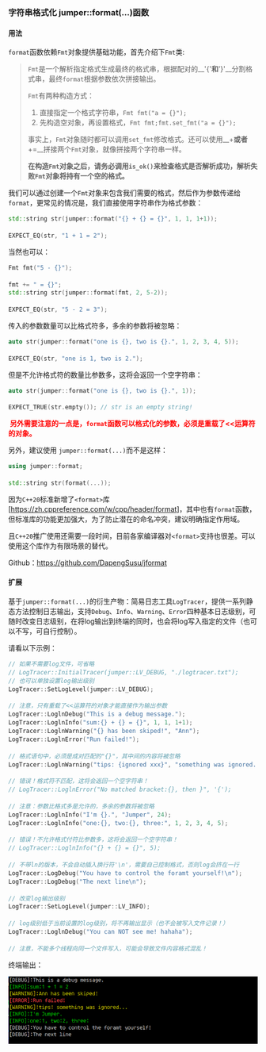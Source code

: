 ### 字符串格式化 jumper::format(...)函数

#### 用法

`format`函数依赖`Fmt`对象提供基础功能，首先介绍下`Fmt`类:

> `Fmt`是一个解析指定格式生成最终的格式串，根据配对的__'{'__和__'}'__分割格式串，最终`format`根据参数依次拼接输出。
>
> `Fmt`有两种构造方式：
>
> 1. 直接指定一个格式字符串，`Fmt fmt("a = {}");`
> 2. 先构造空对象，再设置格式，`Fmt fmt;fmt.set_fmt("a = {}");`
>
> 事实上，`Fmt`对象随时都可以调用`set_fmt`修改格式。还可以使用__+__或者__+=__拼接两个`Fmt`对象，就像拼接两个字符串一样。
>
> __在构造`Fmt`对象之后，请务必调用`is_ok()`来检查格式是否解析成功，解析失败`Fmt`对象将持有一个空的格式。__

我们可以通过创建一个`Fmt`对象来包含我们需要的格式，然后作为参数传递给`format`，更常见的情况是，我们直接使用字符串作为格式参数：

```c++
std::string str(jumper::format("{} + {} = {}", 1, 1, 1+1));

EXPECT_EQ(str, "1 + 1 = 2");
```

当然也可以：

```c++
Fmt fmt("5 - {}");

fmt += " = {}";
std::string str(jumper::format(fmt, 2, 5-2));

EXPECT_EQ(str, "5 - 2 = 3");
```

传入的参数数量可以比格式符多，多余的参数将被忽略：

```c++
auto str(jumper::format("one is {}, two is {}.", 1, 2, 3, 4, 5));

EXPECT_EQ(str, "one is 1, two is 2.");
```

但是不允许格式符的数量比参数多，这将会返回一个空字符串：

```c++
auto str(jumper::format("one is {}, two is {}.", 1));

EXPECT_TRUE(str.empty()); // str is an empty string!
```

__<span style="color:red"> 另外需要注意的一点是，`format`函数可以格式化的参数，必须是重载了<<运算符的对象。</span>__

另外，建议使用 `jumper::format(...)`而不是这样：

```c++
using jumper::format;

std::string str(format(...));
```

因为`C++20`标准新增了`<format>`库 [<https://zh.cppreference.com/w/cpp/header/format>]，其中也有`format`函数，但标准库的功能更加强大，为了防止潜在的命名冲突，建议明确指定作用域。

且`C++20`推广使用还需要一段时间，目前各家编译器对`<format>`支持也很差。可以使用这个库作为有限场景的替代。

Github：<https://github.com/DapengSusu/jformat>



#### 扩展

基于`jumper::format(...)`的衍生产物：简易日志工具`LogTracer`，提供一系列静态方法控制日志输出，支持`Debug`、`Info`、`Warning`、`Error`四种基本日志级别，可随时改变日志级别，在将log输出到终端的同时，也会将log写入指定的文件（也可以不写，可自行控制）。

请看以下示例：

```c++
// 如果不需要log文件，可省略
// LogTracer::InitialTracer(jumper::LV_DEBUG, "./logtracer.txt");
// 也可以单独设置log输出级别
LogTracer::SetLogLevel(jumper::LV_DEBUG);

// 注意，只有重载了<<运算符的对象才能直接作为输出参数
LogTracer::LoglnDebug("This is a debug message.");
LogTracer::LoglnInfo("sum:{} + {} = {}", 1, 1, 1+1);
LogTracer::LoglnWarning("{} has been skiped!", "Ann");
LogTracer::LoglnError("Run failed!");

// 格式语句中，必须是成对匹配的"{}"，其中间的内容将被忽略
LogTracer::LoglnWarning("tips: {ignored xxx}", "something was ignored...");

// 错误！格式符不匹配，这将会返回一个空字符串！
// LogTracer::LoglnError("No matched bracket:{}, then }", '{');

// 注意：参数比格式多是允许的，多余的参数将被忽略
LogTracer::LoglnInfo("I'm {}.", "Jumper", 24);
LogTracer::LoglnInfo("one:{}, two:{}, three:", 1, 2, 3, 4, 5);

// 错误！不允许格式付符比参数多，这将会返回一个空字符串！
// LogTracer::LoglnInfo("{} + {} = {}", 5);

// 不带ln的版本，不会自动插入换行符'\n'，需要自己控制格式，否则log会挤在一行
LogTracer::LogDebug("You have to control the foramt yourself!\n");
LogTracer::LogDebug("The next line\n");

// 改变log输出级别
LogTracer::SetLogLevel(jumper::LV_INFO);

// log级别低于当前设置的log级别，将不再输出显示（也不会被写入文件记录！）
LogTracer::LoglnDebug("You can NOT see me! hahaha");

// 注意，不能多个线程向同一个文件写入，可能会导致文件内容格式混乱！
```

终端输出：

![image-20221128144848686](./assets/logtracer.png)

